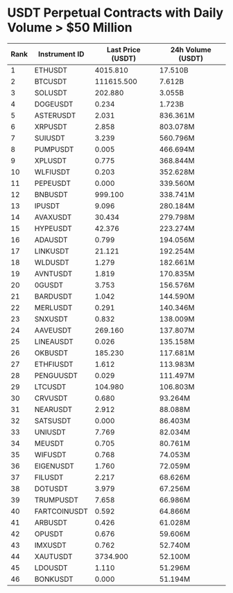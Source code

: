 # USDT Perpetual Contracts with Daily Volume > $50 Million

| Rank | Instrument ID | Last Price (USDT) | 24h Volume (USDT) |
|------|---------------|-------------------|-------------------|
| 1 | ETHUSDT | 4015.810 | 17.510B |
| 2 | BTCUSDT | 111615.500 | 7.612B |
| 3 | SOLUSDT | 202.880 | 3.055B |
| 4 | DOGEUSDT | 0.234 | 1.723B |
| 5 | ASTERUSDT | 2.031 | 836.361M |
| 6 | XRPUSDT | 2.858 | 803.078M |
| 7 | SUIUSDT | 3.239 | 560.796M |
| 8 | PUMPUSDT | 0.005 | 466.694M |
| 9 | XPLUSDT | 0.775 | 368.844M |
| 10 | WLFIUSDT | 0.203 | 352.628M |
| 11 | PEPEUSDT | 0.000 | 339.560M |
| 12 | BNBUSDT | 999.100 | 338.741M |
| 13 | IPUSDT | 9.096 | 280.184M |
| 14 | AVAXUSDT | 30.434 | 279.798M |
| 15 | HYPEUSDT | 42.376 | 223.274M |
| 16 | ADAUSDT | 0.799 | 194.056M |
| 17 | LINKUSDT | 21.121 | 192.254M |
| 18 | WLDUSDT | 1.279 | 182.661M |
| 19 | AVNTUSDT | 1.819 | 170.835M |
| 20 | 0GUSDT | 3.753 | 156.576M |
| 21 | BARDUSDT | 1.042 | 144.590M |
| 22 | MERLUSDT | 0.291 | 140.346M |
| 23 | SNXUSDT | 0.832 | 138.009M |
| 24 | AAVEUSDT | 269.160 | 137.807M |
| 25 | LINEAUSDT | 0.026 | 135.158M |
| 26 | OKBUSDT | 185.230 | 117.681M |
| 27 | ETHFIUSDT | 1.612 | 113.983M |
| 28 | PENGUUSDT | 0.029 | 111.497M |
| 29 | LTCUSDT | 104.980 | 106.803M |
| 30 | CRVUSDT | 0.680 | 93.264M |
| 31 | NEARUSDT | 2.912 | 88.088M |
| 32 | SATSUSDT | 0.000 | 86.403M |
| 33 | UNIUSDT | 7.769 | 82.034M |
| 34 | MEUSDT | 0.705 | 80.761M |
| 35 | WIFUSDT | 0.768 | 74.053M |
| 36 | EIGENUSDT | 1.760 | 72.059M |
| 37 | FILUSDT | 2.217 | 68.626M |
| 38 | DOTUSDT | 3.979 | 67.256M |
| 39 | TRUMPUSDT | 7.658 | 66.986M |
| 40 | FARTCOINUSDT | 0.592 | 64.866M |
| 41 | ARBUSDT | 0.426 | 61.028M |
| 42 | OPUSDT | 0.676 | 59.606M |
| 43 | IMXUSDT | 0.762 | 52.740M |
| 44 | XAUTUSDT | 3734.900 | 52.100M |
| 45 | LDOUSDT | 1.110 | 51.296M |
| 46 | BONKUSDT | 0.000 | 51.194M |
